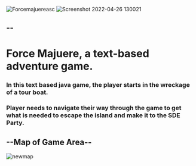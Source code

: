 ![Forcemajuereasc](https://user-images.githubusercontent.com/58896705/165787282-819b70e6-4680-4238-b0c6-33d85555aa83.jpg)
![Screenshot 2022-04-26 130021](https://user-images.githubusercontent.com/58896705/167166796-838344a4-a2a3-415c-b172-d12688ee665f.jpg)

## --
# Force Majuere, a text-based adventure game.

### In this text based java game, the player starts in the wreckage of a tour boat. 
### Player needs to navigate their way through the game to get what is needed to escape the island and make it to the SDE Party.

## --Map of Game Area--
![newmap](https://user-images.githubusercontent.com/58896705/166499941-2699f43b-82e2-476f-a07e-bac8718b8a12.jpg)

